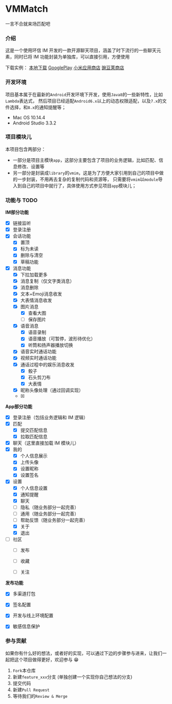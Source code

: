 # VMMatch
一言不合就来场匹配吧

### 介绍
这是一个使用环信 IM 开发的一款开源聊天项目，涵盖了时下流行的一些聊天元素，同时已将 IM 功能封装为单独库，可以直接引用，方便使用

下载实例：
[本地下载](./VMMatch.apk)
[GooglePlay]()
[小米应用商店]()
[豌豆荚商店]()



### 开发环境
项目基本属于在最新的`Android`开发环境下开发，使用`Java8`的一些新特性，比如`Lambda`表达式，
然后项目已经适配`Android6.x`以上的动态权限适配，以及`7.x`的文件选择，和`8.x`的通知提醒等；

- Mac OS 10.14.4
- Android Studio 3.3.2



### 项目模块儿
本项目包含两部分：
- 一部分是项目主模块`app`，这部分主要包含了项目的业务逻辑，比如匹配、信息修改、设置等
- 另一部分是封装成`library`的`vmim`，这是为了方便大家引用到自己的项目中做的一步封装，不用再去复杂的复制代码和资源等，
只需要将`vmim`以`module`导入到自己的项目中就行了，具体使用方式参见项目`app`模块儿；


### 功能与 TODO
**IM部分功能**
- [x] 链接监听
- [x] 登录注册
- [x] 会话功能
  - [x] 置顶
  - [x] 标为未读
  - [x] 删除与清空
  - [x] 草稿功能
- [x] 消息功能
  - [x] 下拉加载更多
  - [x] 消息复制（仅文字类消息）
  - [x] 消息删除
  - [x] 文本+Emoji消息收发
  - [x] 大表情消息收发
  - [x] 图片消息
    - [x] 查看大图
    - [ ] 保存图片
  - [x] 语音消息
    - [x] 语音录制
    - [x] 语音播放（可暂停，波形待优化）
    - [x] 听筒和扬声器播放切换
  - [x] 语音实时通话功能
  - [x] 视频实时通话功能
  - [x] 通话过程中的娱乐消息收发
    - [x] 骰子
    - [x] 石头剪刀布
    - [x] 大表情
  - [x] 昵称头像处理（通过回调实现）
  - [x]


**App部分功能**
- [x] 登录注册（包括业务逻辑和 IM 逻辑）
- [x] 匹配
    - [x] 提交匹配信息
    - [x] 拉取匹配信息
- [x] 聊天（这里直接加载 IM 模块儿）
- [x] 我的
    - [x] 个人信息展示
    - [x] 上传头像
    - [x] 设置昵称
    - [x] 设置签名
- [x] 设置
    - [x] 个人信息设置
    - [x] 通知提醒
    - [x] 聊天
    - [ ] 隐私（随业务部分一起完善）
    - [ ] 通用（随业务部分一起完善）
    - [ ] 帮助反馈（随业务部分一起完善）
    - [x] 关于
    - [x] 退出
- [ ] 社区
    - [ ] 发布
    - [ ] 收藏
    - [ ] 关注


**发布功能**
- [x] 多渠道打包
- [x] 签名配置
- [x] 开发与线上环境配置
- [x] 敏感信息保护


### 参与贡献
如果你有什么好的想法，或者好的实现，可以通过下边的步骤参与进来，让我们一起把这个项目做得更好，欢迎参与 😁

1. `Fork`本仓库
2. 新建`feature_xxx`分支 (单独创建一个实现你自己想法的分支)
3. 提交代码
4. 新建`Pull Request`
5. 等待我们的`Review & Merge`


